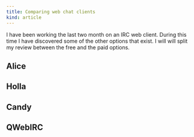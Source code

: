 ```yaml
---
title: Comparing web chat clients
kind: article
---
```


I have been working the last two month on an IRC web client. During this time I have discovered some of the other options that exist. I will will split my review between the free and the paid options.

## Alice

## Holla

## Candy

## QWebIRC

